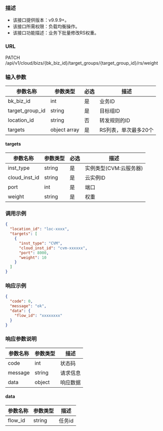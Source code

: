 ### 描述

- 该接口提供版本：v9.9.9+。
- 该接口所需权限：负载均衡操作。
- 该接口功能描述：业务下批量修改RS权重。

### URL

PATCH /api/v1/cloud/bizs/{bk_biz_id}/target_groups/{target_group_id}/rs/weight

### 输入参数

| 参数名称          | 参数类型       | 必选 | 描述                |
|------------------|--------------|------|--------------------|
| bk_biz_id        | int          | 是   | 业务ID              |
| target_group_id  | string       | 是   | 目标组ID            |
| location_id      | string       | 否   | 转发规则的ID         |
| targets          | object array | 是   | RS列表，单次最多20个  |

#### targets

| 参数名称          | 参数类型       | 必选 | 描述                   |
|------------------|--------------|------|-----------------------|
| inst_type        | string       | 是   | 实例类型(CVM:云服务器)   |
| cloud_inst_id    | string       | 是   | 云实例ID               |
| port             | int          | 是   | 端口                   |
| weight           | string       | 是   | 权重                   |

### 调用示例

```json
{
  "location_id": "loc-xxxx",
  "targets": [
    {
      "inst_type": "CVM",
      "cloud_inst_id": "cvm-xxxxxx",
      "port": 8000,
      "weight": 10
    }
  ]
}
```

### 响应示例

```json
{
  "code": 0,
  "message": "ok",
  "data": {
    "flow_id": "xxxxxxxx"
  }
}
```

### 响应参数说明

| 参数名称  | 参数类型  | 描述    |
|---------|----------|---------|
| code    | int      | 状态码   |
| message | string   | 请求信息 |
| data    | object   | 响应数据 |

#### data

| 参数名称  | 参数类型 | 描述    |
|----------|--------|---------|
| flow_id  | string | 任务id   |

